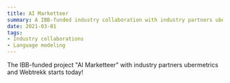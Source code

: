 ```yaml
---
title: AI Marketteer 
summary: A IBB-funded industry collaboration with industry partners ubermetrics and Webtrekk. 
date: 2021-03-01
tags:
- Industry collaborations
- Language modeling
---
```


The IBB-funded project "AI Marketteer" with industry partners ubermetrics and Webtrekk starts today! 

